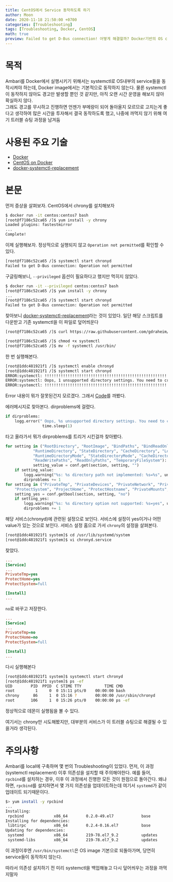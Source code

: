```yaml
---
title: CentOS에서 Service 동작하도록 하기
author: Moon
date: 2020-11-18 21:50:00 +0700
categories: [Troubleshooting]
tags: [Troubleshooting, Docker, CentOS]
math: true
preview: Failed to get D-Bus connection! 어떻게 해결할까? Docker기반의 OS container에서는 시스템 서비스를 동작하도록 해보자
---
```

# 목적
Ambari를 Docker에서 실행시키기 위해서는 systemctl로 OS내부의 service들을 동작시켜야 하는데, Docker image에서는 기본적으로 동작하지 않는다. 물론 systemctl이 동작하지 않아도 경고만 발생할 뿐인 것 같지만, 아직 오랜 시간 운영을 해보지 않아 확실하지 않다.  
그래도 경고를 무시하고 진행하면 언젠가 부메랑이 되어 돌아올지 모르므로 고치는게 좋다고 생각하여 많은 시간을 투자해서 결국 동작하도록 했고, 나중에 까먹지 않기 위해 여기 트러블 슈팅 과정을 남겨둠


# 사용된 주요 기술
- [Docker](https://www.docker.com/)
- [CentOS on Docker](https://hub.docker.com/_/centos)
- [docker-systemctl-replacement](https://github.com/gdraheim/docker-systemctl-replacement)
  

# 본문
먼저 증상을 살펴보자.
CentOS에서 chrony를 설치해보자
```bash
$ docker run -it centos:centos7 bash
[root@f7186c52ca65 /]$ yum install -y chrony
Loaded plugins: fastestmirror
...
Complete!
```
이제 실행해보자. 정상적으로 실행되지 않고 `Operation not permitted`를 확인할 수 있다.
```bash
[root@f7186c52ca65 /]$ systemctl start chronyd
Failed to get D-Bus connection: Operation not permitted
```
구글링해보니, `--privileged` 옵션이 필요하다고 했지만 먹히지 않았다.
```bash
$ docker run -it --privileged centos:centos7 bash
[root@f7186c52ca65 /]$ yum install -y chrony
...
[root@f7186c52ca65 /]$ systemctl start chronyd
Failed to get D-Bus connection: Operation not permitted
```
찾아보니 [docker-systemctl-replacement](https://github.com/gdraheim/docker-systemctl-replacement)라는 것이 있었다.
일단 해당 스크립트를 다운받고 기존 systemctl을 이 파일로 덮어씌운다
```bash
[root@f7186c52ca65 /]$ curl https://raw.githubusercontent.com/gdraheim/docker-systemctl-replacement/master/files/docker/systemctl.py -o systemctl

[root@f7186c52ca65 /]$ chmod +x systemctl
[root@f7186c52ca65 /]$ mv -f systemctl /usr/bin/
```
한 번 실행해본다.
```bash
[root@1ddc481921f1 /]$ systemctl enable chronyd
[root@1ddc481921f1 /]$ systemctl start chronyd
ERROR:systemctl: !!!!!!!!!!!!!!!!!!!!!!!!!!!!!!!!!!!!!!!!!!!!!!!!!!!!!!!!!!!!!!!!!!
ERROR:systemctl: Oops, 1 unsupported directory settings. You need to create those before using the service.
ERROR:systemctl: !!!!!!!!!!!!!!!!!!!!!!!!!!!!!!!!!!!!!!!!!!!!!!!!!!!!!!!!!!!!!!!!!!
```
Error 내용이 뭐가 잘못된건지 모르겠다.
그래서 [Code](https://github.com/gdraheim/docker-systemctl-replacement/blob/master/files/docker/systemctl.py)를 까봤다.

에러메시지로 찾아본다. dirproblems에 걸렸다.
```python
if dirproblems:
    logg.error(" Oops, %s unsupported directory settings. You need to create those before using the service.", dirproblems)
                time.sleep(1)
```
타고 올라가서 뭐가 dirproblems를 트리거 시킨걸까 찾아봤다.
```python
for setting in ("RootDirectory", "RootImage", "BindPaths", "BindReadOnlyPaths",
            "RuntimeDirectory", "StateDirectory", "CacheDirectory", "LogsDirectory", "ConfigurationDirectory",
            "RuntimeDirectoryMode", "StateDirectoryMode", "CacheDirectoryMode", "LogsDirectoryMode", "ConfigurationDirectoryMode",
            "ReadWritePaths", "ReadOnlyPaths", "TemporaryFileSystem"):
            setting_value = conf.get(section, setting, "")
    if setting_value:
		logg.warning("%s: %s directory path not implemented: %s=%s", unit, section, setting, setting_value)
		dirproblems += 1
for setting in ("PrivateTmp", "PrivateDevices", "PrivateNetwork", "PrivateUsers", "DynamicUser", 
	"ProtectSystem", "ProjectHome", "ProtectHostname", "PrivateMounts", "MountAPIVFS"):
	setting_yes = conf.getbool(section, setting, "no")
	if setting_yes:
		logg.warning("%s: %s directory option not supported: %s=yes", unit, section, setting)
		dirproblems += 1
```
해당 서비스(chronyd)에 관련된 설정으로 보인다. 서비스에 설정이 yes이거나 어떤 value가 있는 것으로 보인다.
서비스 설정 홈으로 가서 `chrony`의 설정을 살펴본다.
```bash
[root@1ddc481921f1 system]$ cd /usr/lib/systemd/system
[root@1ddc481921f1 system]$ vi chronyd.service
```
찾았다.
```ini
...
[Service]
...
PrivateTmp=yes
ProtectHome=yes
ProtectSystem=full

[Install]
...
```

`no`로 바꾸고 저장한다.
```ini
...
[Service]
...
PrivateTmp=no
ProtectHome=no
ProtectSystem=full

[Install]
...
```
다시 실행해본다
```bash
[root@1ddc481921f1 system]$ systemctl start chronyd
[root@1ddc481921f1 system]$ ps -ef
UID        PID  PPID  C STIME TTY          TIME CMD
root         1     0  0 15:11 pts/0    00:00:00 bash
chrony      86     1  0 15:16 ?        00:00:00 /usr/sbin/chronyd
root       106     1  0 15:26 pts/0    00:00:00 ps -ef
```

정상적으로 데몬이 실행됨을 볼 수 있다.

여기서는 chrony만 시도해봤지만, 대부분의 서비스가 이 트러블 슈팅으로 해결될 수 있을거라 생각된다.

# 주의사항
Ambari를 local에 구축하며 몇 번의 Troubleshooting이 있었다.
먼저, 이 과정(systemctl replacement) 이후 의존성을 설치할 때 주의해야한다.
예를 들어, `rpcbind`를 설치하는 경우, 이후 이 과정에서 진행한 모든 것이 원점으로 돌아간다.
왜냐하면, `rpcbind`를 설치하면서 몇 가지 의존성을 업데이트하는데 여기서 `systemd`가 같이 업데이트 되기때문이다.
```bash
$> yum install -y rpcbind
...
Installing:
 rpcbind             x86_64        0.2.0-49.el7            base            60 k
Installing for dependencies:
 libtirpc            x86_64        0.2.4-0.16.el7          base            89 k
Updating for dependencies:
 systemd             x86_64        219-78.el7_9.2          updates        5.1 M
 systemd-libs        x86_64        219-78.el7_9.2          updates        418 k
```
이 과정이후엔 `/usr/bin/systemctl`은 OS image 기본으로 되돌아가며, 당연히 service들이 동작하지 않는다.

따라서 의존성 설치하기 전 미리 systemctl을 백업해놓고 다시 덮어씌우는 과정을 까먹지말자